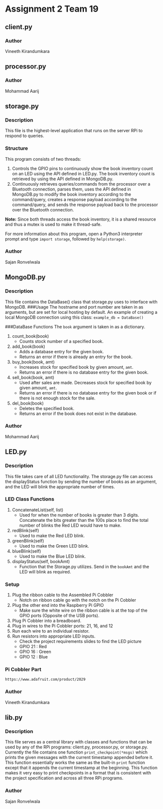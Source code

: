 # Assignment 2 Team 19

## client.py

### Author
Vineeth Kirandumkara

## processor.py

### Author
Mohammad Aarij

## storage.py
### Description
This file is the highest-level application that runs on the server RPi to 
respond to queries.
### Structure
This program consists of two threads:
1. Controls the GPIO pins to continuously show the book inventory count on an 
   LED using the API defined in LED.py.  The book inventory count is retrieved
   by using the API defined in MongoDB.py.
2. Continuously retrieves queries/commands from the processor over a Bluetooth
   connection, parses them, uses the API defined in MongoDB.py to modify the
   book inventory according to the command/query, creates a response payload
   according to the command/query, and sends the response payload back to the
   processor over the Bluetooth connection.

**Note:** Since both threads access the book inventory, it is a shared resource and
thus a mutex is used to make it thread-safe.

For more information about this program, open a Python3 interpreter prompt and
type ```import storage```, followed by ```help(storage)```.

### Author
Sajan Ronvelwala

## MongoDB.py

### Description
This file contains the DataBase() class that storage.py uses to interface with MongoDB. 
###Usage
The hostname and port number are taken in as arguments, but are set for local hosting by default. An example of creating a local MongoDB connection using this class:
```example_db = DataBase()```

###DataBase Functions
The ```book``` argument is taken in as a dictionary.
1. count_book(book)
    * Counts stock number of a specified book.
2. add_book(book)
    * Adds a database entry for the given book.
    * Returns an error if there is already an entry for the book.
3. buy_book(book, amt)
    * Increases stock for specified book by given amount, ```amt```. 
    * Returns an error if there is no database entry for the given book.
4. sell_book(book, amt)
    * Used after sales are made. Decreases stock for specified book by given amount, ```amt```. 
    * Returns an error if there is no database entry for the given book or if there is not enough stock for the sale.
5. del_book(book)
    * Deletes the specified book.
    * Returns an error if the book does not exist in the database.

### Author
Mohammad Aarij

## LED.py
### Description
This file takes care of all LED functionality. The storage.py file can access the displayStatus function by sending the number of books as an argument, and the LED will blink the appropriate number of times.

### LED Class Functions
1. ConcatenateList(self, list)
    * Used for when the number of books is greater than 3 digits. Concatenate the bits greater than the 100s place to find the total number of blinks the Red LED would have to make.
2. redBlink(self)
    * Used to make the Red LED blink.
3. greenBlink(self)
    * Used to make the Green LED blink.
4. blueBlink(self)
    * Used to make the Blue LED blink.
5. displayStatus(self, bookAmt)
    * Function that the Storage.py utilizes. Send in the `bookAmt` and the LED will blink as required.

### Setup
1. Plug the ribbon cable to the Assembled Pi Cobbler
    * Notch on ribbon cable go with the notch on the Pi Cobbler
2. Plug the other end into the Raspberry Pi GPIO
    * Make sure the white wire on the ribbon cable is at the top of the GPIO ports (Opposite of the USB ports).
3. Plug Pi Cobbler into a breadboard.
4. Plug in wires to the Pi Cobbler ports: 21, 16, and 12
5. Run each wire to an individual resistor.
6. Run resistors into appropriate LED inputs.
    * Check the project requirements slides to find the LED picture
    * GPIO 21 : Red
    * GPIO 16 : Green
    * GPIO 12 : Blue

### Pi Cobbler Part
    https://www.adafruit.com/product/2029
    
### Author
Vineeth Kirandumkara

## lib.py

### Description

This file serves as a central library with classes and functions that can be
used by any of the RPi programs: client.py, processor.py, or storage.py.  
Currently the file contains one function ```print_checkpoint(*msgs)``` which
prints the given messages with the current timestamp appended before it.  This
function essentially works the same as the built-in ```print``` function except
that it appends the current timestamp at the beginning. This function makes it
very easy to print checkpoints in a format that is consistent with the project
specification and across all three RPi programs.

### Author
Sajan Ronvelwala
